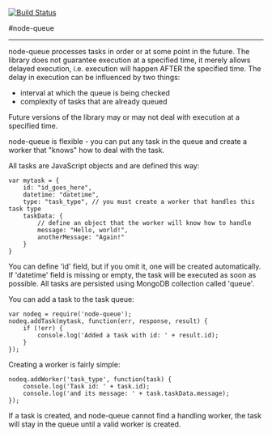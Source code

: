 [![Build Status](https://secure.travis-ci.org/sedlan/node-queue.png?branch=master)](http://travis-ci.org/sedlan/node-queue)

#node-queue

---

node-queue processes tasks in order or at some point in the future. The library does not guarantee execution at a specified time, it merely allows delayed execution, i.e. execution will happen AFTER the specified time. The delay in execution can be influenced by two things:

- interval at which the queue is being checked
- complexity of tasks that are already queued

Future versions of the library may or may not deal with execution at a specified time.

node-queue is flexible - you can put any task in the queue and create a worker that "knows" how to deal with the task.

All tasks are JavaScript objects and are defined this way:

    var mytask = {
        id: "id_goes_here",
        datetime: "datetime",
        type: "task_type", // you must create a worker that handles this task type
        taskData: {
            // define an object that the worker will know how to handle
            message: "Hello, world!",
            anotherMessage: "Again!"
        }
    }

You can define 'id' field, but if you omit it, one will be created automatically. If 'datetime' field is missing or empty, the task will be executed as soon as possible. All tasks are persisted using MongoDB collection called 'queue'.

You can add a task to the task queue:

    var nodeq = require('node-queue');
    nodeq.addTask(mytask, function(err, response, result) {
        if (!err) {
            console.log('Added a task with id: ' + result.id);
        }
    });

Creating a worker is fairly simple:

    nodeq.addWorker('task_type', function(task) {
        console.log('Task id: ' + task.id);
        console.log('and its message: ' + task.taskData.message);
    });

If a task is created, and node-queue cannot find a handling worker, the task will stay in the queue until a valid worker is created.
